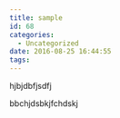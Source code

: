 ```yaml
---
title: sample
id: 68
categories:
  - Uncategorized
date: 2016-08-25 16:44:55
tags:
---
```


hjbjdbfjsdfj

bbchjdsbkjfchdskj